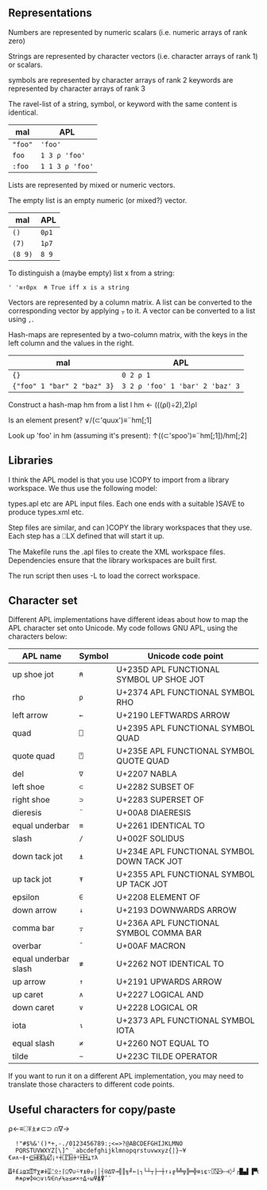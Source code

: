 ## Representations

Numbers are represented by numeric scalars (i.e. numeric arrays of rank zero)

Strings are represented by character vectors (i.e. character arrays of
rank 1) or scalars.

symbols are represented by character arrays of rank 2
keywords are represented by character arrays of rank 3

The ravel-list of a string, symbol, or keyword with the same content
is identical.

mal     | APL
--------|------------
`"foo"` | `'foo'`
`foo`   | `1 3 ⍴ 'foo'`
`:foo`  | `1 1 3 ⍴ 'foo'`

Lists are represented by mixed or numeric vectors.

The empty list is an empty numeric (or mixed?) vector.

mal     | APL
--------|------
`()`    | `0⍴1`
`(7)`   | `1⍴7`
`(8 9)` | `8 9`

To distinguish a (maybe empty) list x from a string:

``` apl
' '≡↑0⍴x  ⍝ True iff x is a string
```

Vectors are represented by a column matrix.  A list can be converted
to the corresponding vector by applying `⍪` to it.  A vector can be
converted to a list using `,`.

Hash-maps are represented by a two-column matrix, with the keys in the
left column and the values in the right.

mal                         | APL
----------------------------|--------------------------------
`{}`                        | `0 2 ⍴ 1`
`{"foo" 1 "bar" 2 "baz" 3}` | `3 2 ⍴ 'foo' 1 'bar' 2 'baz' 3`

Construct a hash-map hm from a list l
hm ← (((⍴l)÷2),2)⍴l

Is an element present?
∨/(⊂'quux')≡¨hm[;1]

Look up 'foo' in hm (assuming it's present):
↑((⊂'spoo')≡¨hm[;1])/hm[;2]

## Libraries

I think the APL model is that you use )COPY to import from a library
workspace.  We thus use the following model:

types.apl etc are APL input files.  Each one ends with a suitable
)SAVE to produce types.xml etc.

Step files are similar, and can )COPY the library workspaces that they
use.  Each step has a ⎕LX defined that will start it up.

The Makefile runs the .apl files to create the XML workspace files.
Dependencies ensure that the library workspaces are built first.

The run script then uses -L to load the correct workspace.

## Character set

Different APL implementations have different ideas about how to map
the APL character set onto Unicode.  My code follows GNU APL, using
the characters below:

APL name       | Symbol | Unicode code point
---------------|--------|-------------------
up shoe jot    | `⍝`    | U+235D APL FUNCTIONAL SYMBOL UP SHOE JOT
rho            | `⍴`    | U+2374 APL FUNCTIONAL SYMBOL RHO
left arrow     | `←`    | U+2190 LEFTWARDS ARROW
quad           | `⎕`    | U+2395 APL FUNCTIONAL SYMBOL QUAD
quote quad     | `⍞`    | U+235E APL FUNCTIONAL SYMBOL QUOTE QUAD
del            | `∇`    | U+2207 NABLA
left shoe      | `⊂`    | U+2282 SUBSET OF
right shoe     | `⊃`    | U+2283 SUPERSET OF
dieresis       | `¨`    | U+00A8 DIAERESIS
equal underbar | `≡`    | U+2261 IDENTICAL TO
slash          | `/`    | U+002F SOLIDUS
down tack jot  | `⍎`    | U+234E APL FUNCTIONAL SYMBOL DOWN TACK JOT
up tack jot    | `⍕`    | U+2355 APL FUNCTIONAL SYMBOL UP TACK JOT
epsilon        | `∈`    | U+2208 ELEMENT OF
down arrow     | `↓`    | U+2193 DOWNWARDS ARROW
comma bar      | `⍪`    | U+236A APL FUNCTIONAL SYMBOL COMMA BAR
overbar        | `¯`    | U+00AF MACRON
equal underbar slash| `≢`| U+2262 NOT IDENTICAL TO
up arrow       | `↑`    | U+2191 UPWARDS ARROW
up caret       | `∧`	| U+2227 LOGICAL AND
down caret     | `∨`	| U+2228 LOGICAL OR
iota           | `⍳`    | U+2373 APL FUNCTIONAL SYMBOL IOTA
equal slash    | `≠`    | U+2260 NOT EQUAL TO
tilde          | `∼`    | U+223C TILDE OPERATOR

If you want to run it on a different APL implementation, you may need
to translate those characters to different code points.

## Useful characters for copy/paste
⍴←≡⎕⍕⍎≠⊂⊃
⍝∇→

      !"#$%&'()*+,-./0123456789:;<=>?@ABCDEFGHIJKLMNO
      PQRSTUVWXYZ[\]^_`abcdefghijklmnopqrstuvwxyz{|}~¥€⇄∧∼≬⋆⋸⌸⌺⌼μ⍁¡⍣⍅⎕⍞⌹⍆⍤⍇⍈⍊⊤λ
      ⍍⍏£⊥⍶⌶⍐⍑χ≢⍖⍗⍘⍚⍛⌈⍜⍢∪⍨⍕⍎⍬⍪∣│┤⍟∆∇→╣║╗╝←⌊┐└┴┬├─┼↑↓╔╚╩╦╠═╬≡⍸⍷∵⌷⍂⌻⊢⊣◊┘┌█▄▌▐▀⍺⍹⊂⊃
      ⍝⍲⍴⍱⌽⊖○∨⍳⍉∈∩⌿⍀≥≤≠×÷⍙∘⍵⍫⍋⍒¯¨ 

